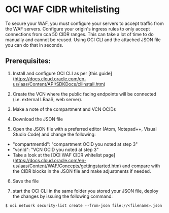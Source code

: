 # OCI WAF CIDR whitelisting

To secure your WAF, you must configure your servers to accept traffic from the WAF servers. Configure your origin's ingress rules to only accept connections from cca 50 CIDR ranges. This can take a lot of time to do manually and cannot be reused. Using OCI CLI and the attached JSON file you can do that in seconds. 

## Prerequisites:

1. Install and configure OCI CLI as per [this guide] (https://docs.cloud.oracle.com/en-us/iaas/Content/API/SDKDocs/cliinstall.htm)

2. Create the VCN where the public facing endpoints will be connected (i.e. external LBaaS, web server). 

3. Make a note of the compartment and VCN OCIDs

4. Download the JSON file

5. Open the JSON file with a preferred editor (Atom, Notepad++, Visual Studio Code) and change the following:
 - "compartmentId": "compartment OCID you noted at step 3"
 - "vcnId": "VCN OCID you noted at step 3"
 - Take a look at the [OCI WAF CIDR whitelist page] (https://docs.cloud.oracle.com/en-us/iaas/Content/WAF/Concepts/gettingstarted.htm) and compare with the CIDR blocks in the JSON file and make adjustments if needed. 

6. Save the file 

7. start the OCI CLI in the same folder you stored your JSON file, deploy the changes by issuing the following command:
```
$ oci network security-list create --from-json file://<filename>.json
```
